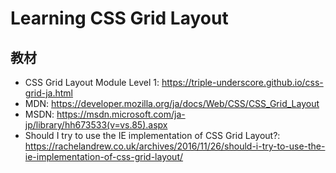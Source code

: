 # Learning CSS Grid Layout

## 教材

* CSS Grid Layout Module Level 1: https://triple-underscore.github.io/css-grid-ja.html
* MDN: https://developer.mozilla.org/ja/docs/Web/CSS/CSS_Grid_Layout
* MSDN: https://msdn.microsoft.com/ja-jp/library/hh673533(v=vs.85).aspx
* Should I try to use the IE implementation of CSS Grid Layout?: https://rachelandrew.co.uk/archives/2016/11/26/should-i-try-to-use-the-ie-implementation-of-css-grid-layout/

